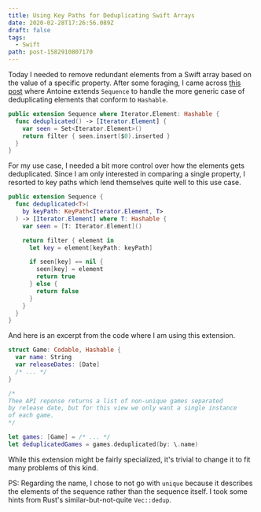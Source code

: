 ```yaml
---
title: Using Key Paths for Deduplicating Swift Arrays
date: 2020-02-28T17:26:56.089Z
draft: false
tags:
  - Swift
path: post-1582910807170
---
```

Today I needed to remove redundant elements from a Swift array based on the value of a specific property. After some foraging, I came across [this post](https://www.avanderlee.com/swift/unique-values-removing-duplicates-array/) where Antoine extends `Sequence` to handle the more generic case of deduplicating elements that conform to `Hashable`.

```swift
public extension Sequence where Iterator.Element: Hashable {
  func deduplicated() -> [Iterator.Element] {
    var seen = Set<Iterator.Element>()
    return filter { seen.insert($0).inserted }
  }
}
```
For my use case, I needed a bit more control over how the elements gets deduplicated. Since I am only interested in comparing a single property, I resorted to key paths which lend themselves quite well to this use case.

```swift
public extension Sequence {
  func deduplicated<T>(
    by keyPath: KeyPath<Iterator.Element, T>
  ) -> [Iterator.Element] where T: Hashable {
    var seen = [T: Iterator.Element]()

    return filter { element in
      let key = element[keyPath: keyPath]

      if seen[key] == nil {
        seen[key] = element
        return true
      } else {
        return false
      }
    }
  }
}
```

And here is an excerpt from the code where I am using this extension.

```swift
struct Game: Codable, Hashable {
  var name: String
  var releaseDates: [Date]
  /* ... */
}

/* 
Thee API reponse returns a list of non-unique games separated 
by release date, but for this view we only want a single instance 
of each game.
*/

let games: [Game] = /* ... */
let deduplicatedGames = games.deduplicated(by: \.name)

```

While this extension might be fairly specialized, it's trivial to change it to fit many problems of this kind.

PS: Regarding the name, I chose to not go with `unique` because it describes the elements of the sequence rather than the sequence itself. I took some hints from Rust's similar-but-not-quite `Vec::dedup`.
